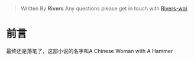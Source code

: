
> Written By **Rivers**
> Any questions please get in touch with  [Rivers-wqj](https://rivers-wqj.github.io/).

# 前言
最终还是落笔了，这部小说的名字叫A Chinese Woman with A Hammer
<!--stackedit_data:
eyJoaXN0b3J5IjpbMTc5MTI5NzU0NF19
-->